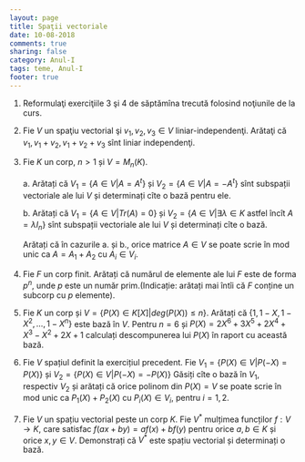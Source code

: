 ```yaml
---
layout: page
title: Spaţii vectoriale 
date: 10-08-2018
comments: true
sharing: false
category: Anul-I
tags: teme, Anul-I
footer: true
---
```


1. Reformulaţi exerciţiile 3 şi 4 de săptămîna trecută folosind noţiunile de la
   curs.
2. Fie $V$ un spaţiu vectorial şi $v_1,v_2,v_3 \in V$ liniar-independenţi.
   Arătaţi că $v_1,v_1+v_2,v_1+v_2+v_3$ sînt liniar independenţi.
3. Fie $K$ un corp, $n >1$ și $V=M_n(K)$.

    a. Arătați că $V_1 = \{ A \in V | A=A^t \}$ și $V_2 = \{ A \in V | A = -A^t \}$ sînt
      subspații vectoriale ale lui $V$ și determinați cîte o bază pentru ele.

    b. Arătați că $V_1 = \{A \in V | Tr(A)=0\}$ și $V_2=\{A \in V | \exists \lambda
      \in K \text{ astfel încît } A=\lambda I_n \}$ sînt
      subspații vectoriale ale lui $V$ și determinați cîte o bază.

    Arătați că în cazurile a. și b., orice matrice $A \in V$ se poate scrie în mod
unic ca $A=A_1+A_2$ cu $A_i \in V_i$.

3. Fie $F$ un corp finit. Arătați că numărul de elemente ale lui $F$ este de
   forma $p^n$, unde $p$ este un număr prim.(Indicație: arătați mai întîi că
   $F$ conține un subcorp cu $p$ elemente).

4. Fie $K$ un corp și $V=\{P(X) \in K[X] | deg(P(X)) \leq n\}$. Arătați că
   $\{1,1-X,1-X^2,\dots,1-X^n\}$ este bază în $V$. Pentru $n=6$ și
   $P(X)=2X^6+3X^5+2X^4+X^3-X^2+2X+1$ calculați descompunerea lui $P(X)$ în
   raport cu această bază.

5. Fie $V$ spațiul definit la exercițiul precedent. Fie $V_1=\{P(X) \in V |
   P(-X)=P(X)\}$ și $V_2=\{P(X) \in V | P(-X)=-P(X)\}$  Găsiți cîte o bază în
   $V_1$, respectiv $V_2$ și arătați că orice polinom din $P(X)=V$ se
   poate scrie în mod unic ca $P_1(X)+P_2(X)$ cu $P_i(X) \in V_i$, pentru
   $i=1,2$.

6. Fie $V$ un spațiu vectorial peste un corp $K$. Fie $V^*$ mulțimea
   funcților $f:V \to K$, care satisfac $f(ax+by)=af(x)+bf(y)$ pentru orice
   $a,b \in K$ și orice $x,y \in V$. Demonstrați că $V^*$ este spațiu
   vectorial și determinați o bază.



